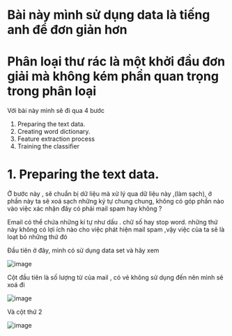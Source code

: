 # Bài này mình sử dụng data là tiếng anh để đơn giản hơn
# Phân loại thư rác là một khởi đầu đơn giải mà không kém phần quan trọng trong phân loại
Với bài này mình sẽ đi qua 4 bước
1. Preparing the text data.
2. Creating word dictionary.
3. Feature extraction process
4. Training the classifier

# 1. Preparing the text data.
Ở bước này , sẽ chuẩn bị dữ liệu mà xử lý qua dữ liệu này ,(làm sạch), ở phần này ta sẽ xoá sạch những ký tự chung chung, không có góp phần nào vào việc xác nhận đây có phải mail spam hay không ?

Email có thể chứa những kí tự như dấu . chữ số hay stop word. những thứ này không có lợi ích nào cho việc phát hiện mail spam ,vậy việc của ta sẽ là loạt bỏ những thứ đó

Đầu tiên ở đây, mình có sử dụng data set và hãy xem

![image](https://user-images.githubusercontent.com/65381453/130807880-6da2f057-5b1b-4735-9782-465b5677c121.png)

Cột đầu tiên là số lượng từ của mail , có vẻ không sử dụng đến nên mình sẽ xoá đi

![image](https://user-images.githubusercontent.com/65381453/130808456-7bae70e1-f17d-43a7-b41d-5a32a540c928.png)

Và cột thứ 2

![image](https://user-images.githubusercontent.com/65381453/130809492-0554d08b-fef6-4d9e-808c-1239ef1ac633.png)
